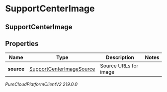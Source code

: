 # SupportCenterImage

## SupportCenterImage

## Properties

|Name | Type | Description | Notes|
|------------ | ------------- | ------------- | -------------|
| **source** | [SupportCenterImageSource](SupportCenterImageSource) | Source URLs for image | |



_PureCloudPlatformClientV2 219.0.0_
